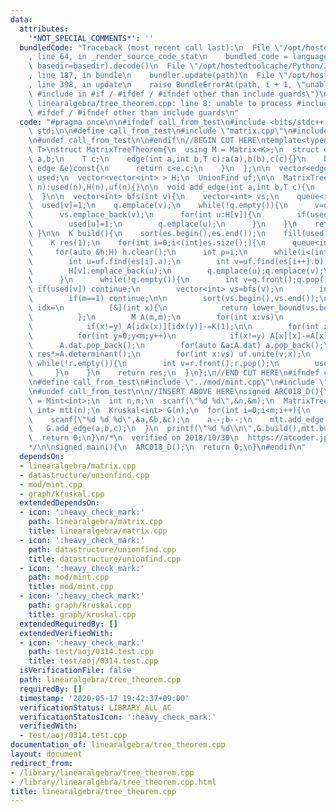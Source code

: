 ```yaml
---
data:
  attributes:
    '*NOT_SPECIAL_COMMENTS*': ''
  bundledCode: "Traceback (most recent call last):\n  File \"/opt/hostedtoolcache/Python/3.8.5/x64/lib/python3.8/site-packages/onlinejudge_verify/documentation/build.py\"\
    , line 64, in _render_source_code_stat\n    bundled_code = language.bundle(stat.path,\
    \ basedir=basedir).decode()\n  File \"/opt/hostedtoolcache/Python/3.8.5/x64/lib/python3.8/site-packages/onlinejudge_verify/languages/cplusplus.py\"\
    , line 187, in bundle\n    bundler.update(path)\n  File \"/opt/hostedtoolcache/Python/3.8.5/x64/lib/python3.8/site-packages/onlinejudge_verify/languages/cplusplus_bundle.py\"\
    , line 398, in update\n    raise BundleErrorAt(path, i + 1, \"unable to process\
    \ #include in #if / #ifdef / #ifndef other than include guards\")\nonlinejudge_verify.languages.cplusplus_bundle.BundleErrorAt:\
    \ linearalgebra/tree_theorem.cpp: line 8: unable to process #include in #if /\
    \ #ifdef / #ifndef other than include guards\n"
  code: "#pragma once\n\n#ifndef call_from_test\n#include <bits/stdc++.h>\nusing namespace\
    \ std;\n\n#define call_from_test\n#include \"matrix.cpp\"\n#include \"../datastructure/unionfind.cpp\"\
    \n#undef call_from_test\n\n#endif\n//BEGIN CUT HERE\ntemplate<typename K, typename\
    \ T>\nstruct MatrixTreeTheorem{\n  using M = Matrix<K>;\n  struct edge{\n    int\
    \ a,b;\n    T c;\n    edge(int a,int b,T c):a(a),b(b),c(c){}\n    bool operator<(const\
    \ edge &e)const{\n      return c<e.c;\n    }\n  };\n\n  vector<edge> es;\n  vector<int>\
    \ used;\n  vector<vector<int> > H;\n  UnionFind uf;\n\n  MatrixTreeTheorem(int\
    \ n):used(n),H(n),uf(n){}\n\n  void add_edge(int a,int b,T c){\n    es.emplace_back(a,b,c);\n\
    \  }\n\n  vector<int> bfs(int v){\n    vector<int> vs;\n    queue<int> q;\n  \
    \  used[v]=1;\n    q.emplace(v);\n    while(!q.empty()){\n      v=q.front();q.pop();\n\
    \      vs.emplace_back(v);\n      for(int u:H[v]){\n        if(used[u]) continue;\n\
    \        used[u]=1;\n        q.emplace(u);\n      }\n    }\n    return vs;\n \
    \ }\n\n  K build(){\n    sort(es.begin(),es.end());\n    fill(used.begin(),used.end(),0);\n\
    \    K res(1);\n    for(int i=0;i<(int)es.size();){\n      queue<int> q,r;\n \
    \     for(auto &h:H) h.clear();\n      int p=i;\n      while(i<(int)es.size()&&es[i].c==es[p].c){\n\
    \        int u=uf.find(es[i].a);\n        int v=uf.find(es[i++].b);\n        H[u].emplace_back(v);\n\
    \        H[v].emplace_back(u);\n        q.emplace(u);q.emplace(v);\n        r.emplace(u);r.emplace(v);\n\
    \      }\n      while(!q.empty()){\n        int v=q.front();q.pop();\n       \
    \ if(used[v]) continue;\n        vector<int> vs=bfs(v);\n        int m=vs.size();\n\
    \        if(m==1) continue;\n\n        sort(vs.begin(),vs.end());\n        auto\
    \ idx=\n          [&](int x){\n            return lower_bound(vs.begin(),vs.end(),x)-vs.begin();\n\
    \          };\n        M A(m,m);\n        for(int x:vs)\n          for(int y:H[x])\n\
    \            if(x!=y) A[idx(x)][idx(y)]-=K(1);\n\n        for(int x=0;x<m;x++)\n\
    \          for(int y=0;y<m;y++)\n            if(x!=y) A[x][x]-=A[x][y];\n\n  \
    \      A.dat.pop_back();\n        for(auto &a:A.dat) a.pop_back();\n\n       \
    \ res*=A.determinant();\n        for(int x:vs) uf.unite(v,x);\n      }\n     \
    \ while(!r.empty()){\n        int v=r.front();r.pop();\n        used[v]=0;\n \
    \     }\n    }\n    return res;\n  }\n};\n//END CUT HERE\n#ifndef call_from_test\n\
    \n#define call_from_test\n#include \"../mod/mint.cpp\"\n#include \"../graph/kruskal.cpp\"\
    \n#undef call_from_test\n\n//INSERT ABOVE HERE\nsigned ARC018_D(){\n  using M\
    \ = Mint<int>;\n  int n,m;\n  scanf(\"%d %d\",&n,&m);\n  MatrixTreeTheorem<M,\
    \ int> mtt(n);\n  Kruskal<int> G(n);\n  for(int i=0;i<m;i++){\n    int a,b,c;\n\
    \    scanf(\"%d %d %d\",&a,&b,&c);\n    a--;b--;\n    mtt.add_edge(a,b,c);\n \
    \   G.add_edge(a,b,c);\n  }\n  printf(\"%d %d\\n\",G.build(),mtt.build().v);\n\
    \  return 0;\n}\n/*\n  verified on 2018/10/30\n  https://atcoder.jp/contests/arc018/tasks/arc018_4\n\
    */\n\nsigned main(){\n  ARC018_D();\n  return 0;\n}\n#endif\n"
  dependsOn:
  - linearalgebra/matrix.cpp
  - datastructure/unionfind.cpp
  - mod/mint.cpp
  - graph/kruskal.cpp
  extendedDependsOn:
  - icon: ':heavy_check_mark:'
    path: linearalgebra/matrix.cpp
    title: linearalgebra/matrix.cpp
  - icon: ':heavy_check_mark:'
    path: datastructure/unionfind.cpp
    title: datastructure/unionfind.cpp
  - icon: ':heavy_check_mark:'
    path: mod/mint.cpp
    title: mod/mint.cpp
  - icon: ':heavy_check_mark:'
    path: graph/kruskal.cpp
    title: graph/kruskal.cpp
  extendedRequiredBy: []
  extendedVerifiedWith:
  - icon: ':heavy_check_mark:'
    path: test/aoj/0314.test.cpp
    title: test/aoj/0314.test.cpp
  isVerificationFile: false
  path: linearalgebra/tree_theorem.cpp
  requiredBy: []
  timestamp: '2020-05-17 19:42:37+09:00'
  verificationStatus: LIBRARY_ALL_AC
  verificationStatusIcon: ':heavy_check_mark:'
  verifiedWith:
  - test/aoj/0314.test.cpp
documentation_of: linearalgebra/tree_theorem.cpp
layout: document
redirect_from:
- /library/linearalgebra/tree_theorem.cpp
- /library/linearalgebra/tree_theorem.cpp.html
title: linearalgebra/tree_theorem.cpp
---
```

